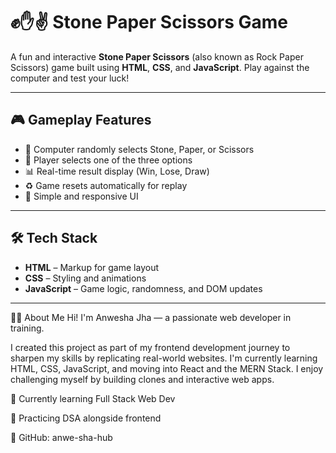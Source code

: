 # ✊✋✌️ Stone Paper Scissors Game

A fun and interactive **Stone Paper Scissors** (also known as Rock Paper Scissors) game built using **HTML**, **CSS**, and **JavaScript**. Play against the computer and test your luck!

---

## 🎮 Gameplay Features

- 🔁 Computer randomly selects Stone, Paper, or Scissors
- 🧠 Player selects one of the three options
- 📊 Real-time result display (Win, Lose, Draw)
- ♻️ Game resets automatically for replay
- 🎨 Simple and responsive UI

---

## 🛠️ Tech Stack

- **HTML** – Markup for game layout
- **CSS** – Styling and animations
- **JavaScript** – Game logic, randomness, and DOM updates

---


🙋‍♀️ About Me
Hi! I'm Anwesha Jha — a passionate web developer in training.

I created this project as part of my frontend development journey to sharpen my skills by replicating real-world websites. I'm currently learning HTML, CSS, JavaScript, and moving into React and the MERN Stack. I enjoy challenging myself by building clones and interactive web apps.

🌱 Currently learning Full Stack Web Dev

🧠 Practicing DSA alongside frontend

🔗 GitHub: anwe-sha-hub

